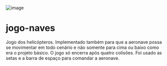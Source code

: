 ![image](https://user-images.githubusercontent.com/54950837/154394564-72d21642-61e8-411d-84a6-74afa0d926a3.png)
# jogo-naves
Jogo dos helicópteros. Implementado também para que a aeronave possa se movimentar em todo cenário e não somente para cima ou baixo como era o projeto básico. O jogo só encerra após quatro colisões. Foi usado as setas e a barra de espaço para comandar a aeronave.
